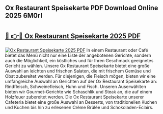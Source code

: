## Ox Restaurant Speisekarte PDF Download Online 2025 6M0rI

# <h2><a href="http://gc7pmsv.nevu.top/?p=Ox+Restaurant+Speisekarte">🔗 👉🔴 Ox Restaurant Speisekarte 2025 PDF</a></h2>

[![Ox Restaurant Speisekarte 2025 PDF](https://i.imgur.com/dBaPXMq.png)](http://gc7pmsv.nevu.top/?p=Ox+Restaurant+Speisekarte)
In einem Restaurant oder Café bietet das Menü nicht nur eine Liste der angebotenen Gerichte, sondern auch die Möglichkeit, ein köstliches und für Ihren Geschmack geeignetes Gericht zu wählen. Unsere Ox Restaurant Speisekarte bietet eine große Auswahl an leichten und frischen Salaten, die mit frischem Gemüse und Obst zubereitet werden. Für diejenigen, die Fleisch mögen, bieten wir eine umfangreiche Auswahl an Gerichten auf der Ox Restaurant Speisekarte an: Rindfleisch, Schweinefleisch, Huhn und Fisch. Unseren Auserwählten bieten wir Gourmet-Gerichte wie Schaschlik und Steak an, die auf einem Holzfeuer zubereitet werden. Die Ox Restaurant Speisekarte unserer Cafeteria bietet eine große Auswahl an Desserts, von traditionellen Kuchen und Kuchen bis hin zu erlesenen Crème Brûlée und Schokoladen-Eclairs.
